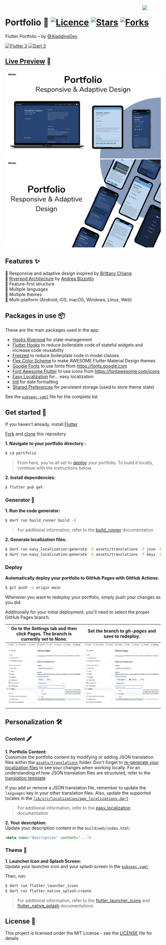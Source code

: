 <img src="assets/images/logo.png" align="right" width="60px"/>

# Portfolio 💙 [![Licence](https://img.shields.io/github/license/AladdineDev/portfolio?color=a51931&style=flat-square)](https://github.com/AladdineDev/portfolio/blob/master/LICENSE.md) [![Stars](https://img.shields.io/github/stars/AladdineDev/portfolio?style=flat-square)](https://github.com/AladdineDev/portfolio/stargazers) [![Forks](https://img.shields.io/github/forks/AladdineDev/portfolio?style=flat-square)](https://github.com/AladdineDev/portfolio/forks?include=active&page=1&period=&sort_by=stargazer_counts)

Flutter Portfolio – by [@AladdineDev](https://github.com/AladdineDev)

[![Flutter 3](https://img.shields.io/badge/Flutter-3.16-02569b.svg?style=flat-square&logo=flutter&logoColor=13b9fd)](https://flutter.dev/)
[![Dart 3](https://img.shields.io/badge/Dart-3.2-0175c2.svg?style=flat-square&logo=dart&logoColor=13b9fd)](https://dart.dev/)

## [Live Preview](https://aladdinedev.github.io/portfolio) 👀

<img src="docs/images/mockups-1.png">
<img src="docs/images/mockups-2.png">

## Features ✨

💙 Responsive and adaptive design inspired by [Brittany Chiang](https://brittanychiang.com)\
💙 [Riverpod Architecture](https://codewithandrea.com/articles/flutter-app-architecture-riverpod-introduction/) by [Andrea Bizzotto](https://github.com/bizz84)\
💙 Feature-first structure\
💙 Multiple languages\
💙 Multiple themes\
💙 Multi-platform (Android, iOS, macOS, Windows, Linux, Web)

## Packages in use 📦

These are the main packages used in the app:

- [Hooks Riverpod](https://pub.dev/packages/hooks_riverpod) for state-management
- [Flutter Hooks](https://pub.dev/packages/flutter_hooks) to reduce boilerplate code of stateful widgets and increase code reusability
- [Freezed](https://pub.dev/packages/freezed) to reduce boilerplate code in model classes
- [Flex Color Scheme](https://pub.dev/packages/flex_color_scheme) to make AWESOME Flutter Material Design themes
- [Google Fonts](https://pub.dev/packages/google_fonts) to use fonts from https://fonts.google.com
- [Font Awesome Flutter](https://pub.dev/packages/font_awesome_flutter) to use icons from https://fontawesome.com/icons
- [Easy Localization](https://pub.dev/packages/easy_localization) for... easy localization
- [Intl](https://pub.dev/packages/intl) for date formatting
- [Shared Preferences](https://pub.dev/packages/shared_preferences) for persistent storage (used to store theme state)

See the [`pubspec.yaml`](pubspec.yaml) file for the complete list

## Get started 🚀

If you haven't already, install [Flutter](https://docs.flutter.dev/get-started/install)

[Fork](https://github.com/AladdineDev/portfolio/fork) and [clone](https://docs.github.com/en/get-started/quickstart/fork-a-repo#cloning-your-forked-repository) this repository

**1. Navigate to your portfolio directory :**
```bash
$ cd portfolio
```

> From here, you're all set to [deploy](#deploy) your portfolio. To build it locally, continue with the instructions below.

**2. Install dependencies:**
```bash
$ flutter pub get
```

### Generator 🤖

**1. Run the code generator:**
```bash
$ dart run build_runner build -d
```

> For additional information, refer to the [build_runner](https://pub.dev/packages/build_runner) documentation

<a id="generate-localization-files">**2. Generate localization files:**</a>
```bash
$ dart run easy_localization:generate -S assets/translations -f json -O lib/src/localization/generated -o locale_json.g.dart
$ dart run easy_localization:generate -S assets/translations -f keys -O lib/src/localization/generated -o locale_keys.g.dart
```

### Deploy

<a id="deploy">**Automatically deploy your portfolio to GitHub Pages with GitHub Actions:**</a>
```bash
$ git push -u origin main
```

Whenever you want to redeploy your portfolio, simply push your changes as you did.

Additionally for your initial deployment, you'll need to select the proper GitHub Pages branch.

| Go to the Settings tab and then click Pages. The branch is currently set to _None_. | Set the branch to _gh-pages_ and save to redeploy. |
|---|---|
| ![](./docs/images/github-pages-branch-none.png) | ![](./docs/images/github-pages-branch-gh-pages.png) |

## Personalization 🛠️

### Content 🖋

**1. Portfolio Content:**\
Customize the portfolio content by modifying or adding JSON translation files within the [`assets/translations`](assets/translations) folder. Don't forget to [re-generate your localization files](#generate-localization-files) to see your changes when working locally. For an understanding of how JSON translation files are structured, refer to the [translation template](docs/translation-template.md)

If you add or remove a JSON translation file, remember to update the `languages` key in your other translation files. Also, update the supported locales in the [`lib/src/localization/app_localizations.dart`](lib/src/localization/app_localizations.dart)

> For additional information, refer to the [easy_localization](https://pub.dev/packages/easy_localization) documentation

**2. Your description:**\
Update your description content in the `build/web/index.html`:
```html
<meta name="description" content="...">
```

### Theme 🎨
**1. Launcher Icon and Splash Screen:**\
Update your launcher icon and your splash screen in the [`pubspec.yaml`](pubspec.yaml)

Then, run:
```bash
$ dart run flutter_launcher_icons
$ dart run flutter_native_splash:create
```

> For additional information, refer to the [flutter_launcher_icons](https://pub.dev/packages/flutter_launcher_icons) and [flutter_native_splash](https://pub.dev/packages/flutter_native_splash) documentations

## License 📄

This project is licensed under the MIT License - see the [LICENSE](https://github.com/AladdineDev/portfolio/blob/main/LICENSE.md) file for details